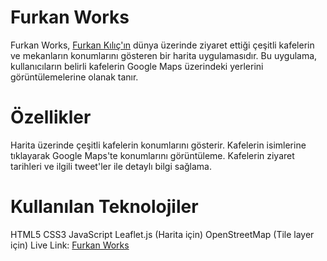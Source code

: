# Furkan Works
Furkan Works, [Furkan Kılıç'ın](https://x.com/benfurkankilic) dünya üzerinde ziyaret ettiği çeşitli kafelerin ve mekanların konumlarını gösteren bir harita uygulamasıdır. Bu uygulama, kullanıcıların belirli kafelerin Google Maps üzerindeki yerlerini görüntülemelerine olanak tanır.

# Özellikler

Harita üzerinde çeşitli kafelerin konumlarını gösterir.
Kafelerin isimlerine tıklayarak Google Maps'te konumlarını görüntüleme.
Kafelerin ziyaret tarihleri ve ilgili tweet'ler ile detaylı bilgi sağlama.

# Kullanılan Teknolojiler
HTML5
CSS3
JavaScript
Leaflet.js (Harita için)
OpenStreetMap (Tile layer için)
Live Link: [Furkan Works](https://furkanworks.vercel.app)